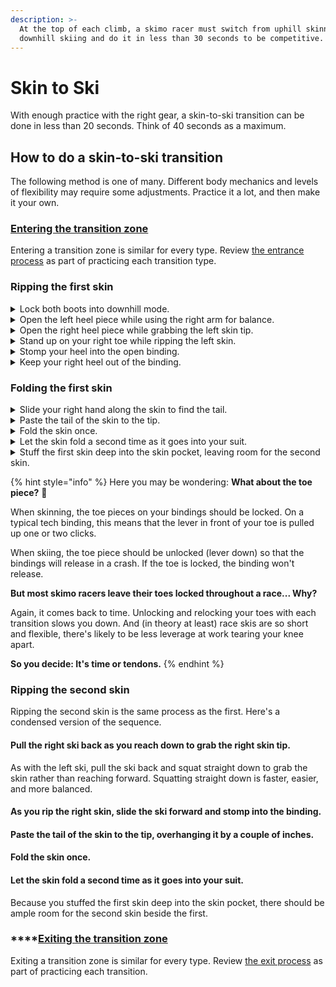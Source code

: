 ```yaml
---
description: >-
  At the top of each climb, a skimo racer must switch from uphill skinning to
  downhill skiing and do it in less than 30 seconds to be competitive.
---
```


# Skin to Ski

With enough practice with the right gear, a skin-to-ski transition can be done in less than 20 seconds. Think of 40 seconds as a maximum.

## How to do a skin-to-ski transition <a href="#how-to-do-a-skin-to-ski-transition-in-20-seconds" id="how-to-do-a-skin-to-ski-transition-in-20-seconds"></a>

The following method is one of many. Different body mechanics and levels of flexibility may require some adjustments. Practice it a lot, and then make it your own.

### [Entering the transition zone](skin-to-ski.md#entering-a-transition-zone)

Entering a transition zone is similar for every type. Review [the entrance process](entering-a-transition-zone.md) as part of practicing each transition type.

### Ripping the first skin

<details>

<summary>Lock both boots into downhill mode.</summary>

After placing your poles on the ground, move your hands straight to your boot levers. Lock them into downhill mode.

Do not stand up.

</details>

<details>

<summary>Open the left heel piece while using the right arm for balance.</summary>

When your boots lock, your hands will be close to your bindings. Take advantage of their proximity. Reach back to open the heel piece of the left-hand binding. At the same time, extend your right arm for balance.

But don't try and open both bindings at once. That makes you crouch on two tip-toes which is unstable. Falling over wastes time.

</details>

<details>

<summary>Open the right heel piece while grabbing the left skin tip.</summary>

Pull the left ski back toward you to grab the skin tip. As you grab the skin tip, unlock the heel piece of the right-hand binding.

</details>

<details>

<summary>Stand up on your right toe while ripping the left skin.</summary>

As you stand up on your right leg, slide the left ski forward as your left arm pulls backward. Sliding the ski forward will help remove the whole skin without having the tail stick and get caught under the ski.

</details>

<details>

<summary>Stomp your heel into the open binding.</summary>

As the skin comes free and the left ski goes forward, stomp your foot into the binding.

</details>

<details>

<summary>Keep your right heel out of the binding.</summary>

Stay on your right toe so that the right-hand binding doesn't lock prematurely. If it does, it'll make ripping the right skin more awkward. Keep your heel raised until you rip the right-hand skin.

</details>

### Folding the first skin

<details>

<summary>Slide your right hand along the skin to find the tail.</summary>

While holding the skin tip with your left-hand, slide your right hand along the back of the skin until you can grab the tail. Extend your index finger along the back of the skin as you guide the tail toward the tip.

</details>

<details>

<summary>Paste the tail of the skin to the tip.</summary>

Press the tip and tail together, but make sure the tail overhangs the tip by a couple of inches. The overhanging tail has two purposes:

* It's easier to grab the exposed tail and separate the glue at the next transition; and
* The overhanging tail can thaw next to your torso. (See step #\[two below this one])

</details>

<details>

<summary>Fold the skin once.</summary>

Fold the skin neatly. Keep your skins organized to save time when you need to re-use them. Do not ball them up. Untangling skins costs more time than folding them.

</details>

<details>

<summary>Let the skin fold a second time as it goes into your suit.</summary>

With the skin folded once and grasped in the middle, the skin will fold a second time as it goes into the skin pocket. Position the skin so that the overhanging tail is against your torso. That way your body heat will melt any snow or ice on the tail and your base layer will absorb the moisture. With the next application, there's a much better chance of good adhesion.

Do not put skins in your pack. Taking your pack off is a total waste of time, and your skins won't thaw. Wasted time and icy skins ruin races.

</details>

<details>

<summary>Stuff the first skin deep into the skin pocket, leaving room for the second skin.</summary>

A neatly double-folded skin will leave enough room for a second. That way you can alternate pairs of skins and skin pockets from right to left with each transition.

</details>

{% hint style="info" %}
Here you may be wondering: **What about the toe piece?** 🤔

When skinning, the toe pieces on your bindings should be locked. On a typical tech binding, this means that the lever in front of your toe is pulled up one or two clicks.

When skiing, the toe piece should be unlocked (lever down) so that the bindings will release in a crash. If the toe is locked, the binding won't release.

**But most skimo racers leave their toes locked throughout a race... Why?**

Again, it comes back to time. Unlocking and relocking your toes with each transition slows you down. And (in theory at least) race skis are so short and flexible, there's likely to be less leverage at work tearing your knee apart.

**So you decide: It's time or tendons.**
{% endhint %}

### Ripping the second skin

Ripping the second skin is the same process as the first. Here's a condensed version of the sequence.

#### **Pull the right ski back as you reach down to grab the right skin tip.**

As with the left ski, pull the ski back and squat straight down to grab the skin rather than reaching forward. Squatting straight down is faster, easier, and more balanced.

#### **As you rip the right skin, slide the ski forward and stomp into the binding.**

#### **Paste the tail of the skin to the tip, overhanging it by a couple of inches.** <a href="#17-paste-the-tail-of-the-skin-to-the-tip-overhanging-it-by-a-couple-of-inches" id="17-paste-the-tail-of-the-skin-to-the-tip-overhanging-it-by-a-couple-of-inches"></a>

#### **Fold the skin once.**

#### **Let the skin fold a second time as it goes into your suit.** <a href="#19-let-the-skin-fold-a-second-time-as-it-goes-into-your-suit" id="19-let-the-skin-fold-a-second-time-as-it-goes-into-your-suit"></a>

Because you stuffed the first skin deep into the skin pocket, there should be ample room for the second skin beside the first.

### ****[Exiting the transition zone](exiting-a-transition-zone.md)

Exiting a transition zone is similar for every type. Review [the exit process](exiting-a-transition-zone.md) as part of practicing each transition.
